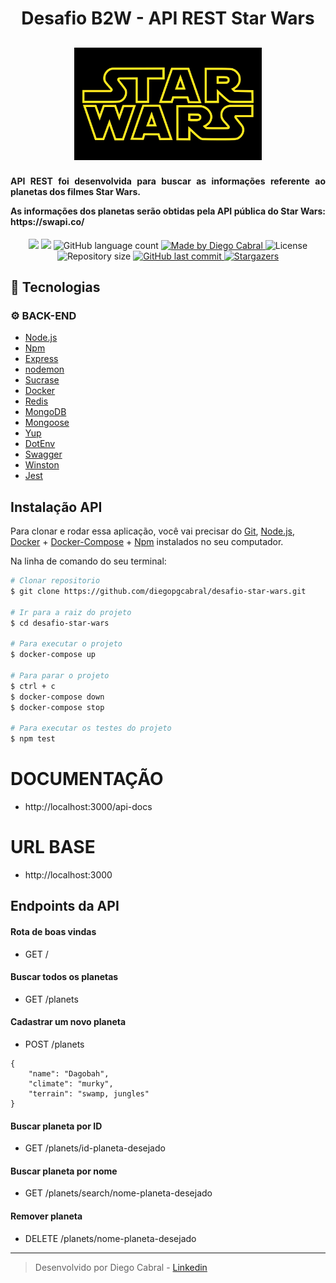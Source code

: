 <h1 align="center">
Desafio B2W - API REST Star Wars
</h1>

<h2 align="center">
  <img src="https://github.com/diegopgcabral/desafio-star-wars/blob/master/src/assets/logo.png" width="300px" />
</h2>

<h4 align="justify">
  <p>
    API REST foi desenvolvida para buscar as informações referente ao planetas dos filmes Star Wars.
  </p>
  <p>
    As informações dos planetas serão obtidas pela API pública do Star Wars: https://swapi.co/
  </p>
</h4>

<p align="center">
  <a href="https://circleci.com/gh/diegopgcabral/desafio-star-wars/tree/master"><img src="https://circleci.com/gh/diegopgcabral/desafio-star-wars/tree/master.svg?style=svg"/></a>
  <a href="https://www.codacy.com/manual/diegopgcabral/desafio-star-wars?utm_source=github.com&amp;utm_medium=referral&amp;utm_content=diegopgcabral/desafio-star-wars&amp;utm_campaign=Badge_Grade"><img src="https://api.codacy.com/project/badge/Grade/05d365f5eaf842a38d89c719b9559d8b"/></a>

  <img alt="GitHub language count" src="https://img.shields.io/github/languages/count/diegopgcabral/desafio-star-wars?color=%2304D361">

  <a href="https://www.linkedin.com/in/diego-pg-cabral/">
    <img alt="Made by Diego Cabral" src="https://img.shields.io/badge/made%20by-DiegoCabral-%2304D361">
  </a>

  <img alt="License" src="https://img.shields.io/badge/license-MIT-%2304D361">

  <a>
    <img alt="Repository size" src="https://img.shields.io/github/repo-size/diegopgcabral/desafio-star-wars.svg">
  </a>

  <a href="https://github.com/diegopgcabral/desafio-star-wars/commits/master">
    <img alt="GitHub last commit" src="https://img.shields.io/github/last-commit/diegopgcabral/desafio-star-wars.svg">
  </a>
   <a href="https://github.com/diegopgcabral/desafio-star-wars/stargazers">
    <img alt="Stargazers" src="https://img.shields.io/github/stars/diegopgcabral/desafio-star-wars?style=social">
  </a>
</p>

## :rocket: Tecnologias

### :gear: BACK-END
-   [Node.js](https://nodejs.org/en/)
-   [Npm](https://www.npmjs.com/)
-   [Express](https://expressjs.com/)
-   [nodemon](https://nodemon.io/)
-   [Sucrase](https://github.com/alangpierce/sucrase)
-   [Docker](https://www.docker.com/docker-community)
-   [Redis](https://redis.io/)
-   [MongoDB](https://www.mongodb.com/)
-   [Mongoose](https://mongoosejs.com/)
-   [Yup](https://www.npmjs.com/package/yup)
-   [DotEnv](https://www.npmjs.com/package/dotenv)
- [Swagger](https://swagger.io/)
- [Winston](https://github.com/winstonjs/winston)
- [Jest](https://jestjs.io/)

## Instalação API

Para clonar e rodar essa aplicação, você vai precisar do [Git](https://git-scm.com), [Node.js](https://nodejs.org/en/), [Docker](https://www.docker.com/docker-community) + [Docker-Compose](https://docs.docker.com/compose/install/) + [Npm](https://www.npmjs.com/) instalados no seu computador.

Na linha de comando do seu terminal:

```bash
# Clonar repositorio
$ git clone https://github.com/diegopgcabral/desafio-star-wars.git

# Ir para a raiz do projeto
$ cd desafio-star-wars

# Para executar o projeto
$ docker-compose up

# Para parar o projeto
$ ctrl + c
$ docker-compose down
$ docker-compose stop

# Para executar os testes do projeto
$ npm test
```
# DOCUMENTAÇÃO
* http://localhost:3000/api-docs

# URL BASE
* http://localhost:3000

## Endpoints da API

#### 	Rota de boas vindas
* GET /

#### Buscar todos os planetas
* GET /planets

#### Cadastrar um novo planeta
* POST /planets
```
{
    "name": "Dagobah",
    "climate": "murky",
    "terrain": "swamp, jungles"
}
```
#### Buscar planeta por ID
* GET /planets/id-planeta-desejado

#### Buscar planeta por nome
* GET /planets/search/nome-planeta-desejado

#### Remover planeta
* DELETE /planets/nome-planeta-desejado

-------
> Desenvolvido por Diego Cabral  - [Linkedin](https://www.linkedin.com/in/diego-pg-cabral/)
